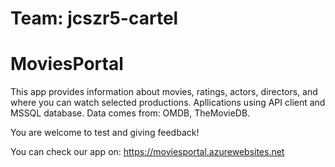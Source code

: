 # Team: jcszr5-cartel
# MoviesPortal

This app provides information about movies, ratings, actors, directors, and where you can watch selected productions.
Apllications using API client and MSSQL database. Data comes from: OMDB, TheMovieDB.

You are welcome to test and giving feedback!

You can check our app on:  https://moviesportal.azurewebsites.net
